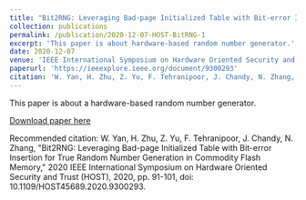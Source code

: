 ```yaml
---
title: "Bit2RNG: Leveraging Bad-page Initialized Table with Bit-error Insertion for True Random Number Generation in Commodity Flash Memory"
collection: publications
permalink: /publication/2020-12-07-HOST-BitRNG-1
excerpt: 'This paper is about hardware-based random number generator.'
date: 2020-12-07
venue: 'IEEE International Symposium on Hardware Oriented Security and Trust (HOST)'
paperurl: 'https://ieeexplore.ieee.org/document/9300293'
citation: 'W. Yan, H. Zhu, Z. Yu, F. Tehranipoor, J. Chandy, N. Zhang, "Bit2RNG: Leveraging Bad-page Initialized Table with Bit-error Insertion for True Random Number Generation in Commodity Flash Memory," 2020 IEEE International Symposium on Hardware Oriented Security and Trust (HOST), 2020, pp. 91-101, doi: 10.1109/HOST45689.2020.9300293.'
---
```

This paper is about a hardware-based random number generator.

[Download paper here](https://ieeexplore.ieee.org/document/9300293)

Recommended citation: W. Yan, H. Zhu, Z. Yu, F. Tehranipoor, J. Chandy, N. Zhang, "Bit2RNG: Leveraging Bad-page Initialized Table with Bit-error Insertion for True Random Number Generation in Commodity Flash Memory," 2020 IEEE International Symposium on Hardware Oriented Security and Trust (HOST), 2020, pp. 91-101, doi: 10.1109/HOST45689.2020.9300293.
